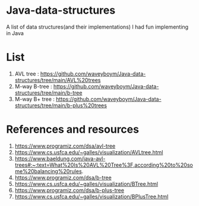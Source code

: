 # Java-data-structures
A list of data structures(and their implementations) I had fun implementing in Java

# List
1. AVL tree : https://github.com/waveyboym/Java-data-structures/tree/main/AVL%20trees
2. M-way B-tree : https://github.com/waveyboym/Java-data-structures/tree/main/b-tree
3. M-way B+ tree : https://github.com/waveyboym/Java-data-structures/tree/main/b-plus%20trees

# References and resources
1. https://www.programiz.com/dsa/avl-tree
2. https://www.cs.usfca.edu/~galles/visualization/AVLtree.html
3. https://www.baeldung.com/java-avl-trees#:~:text=What%20Is%20AVL%20Tree%3F,according%20to%20some%20balancing%20rules.
4. https://www.programiz.com/dsa/b-tree
5. https://www.cs.usfca.edu/~galles/visualization/BTree.html
6. https://www.programiz.com/dsa/b-plus-tree
7. https://www.cs.usfca.edu/~galles/visualization/BPlusTree.html
